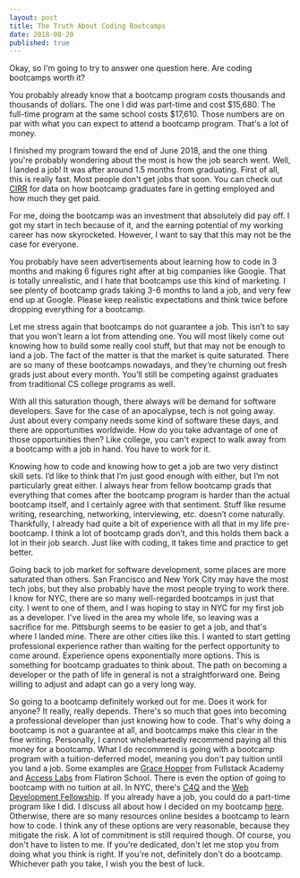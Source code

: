 ```yaml
---
layout: post
title: The Truth About Coding Bootcamps
date: 2018-08-20
published: true
---
```

Okay, so I'm going to try to answer one question here. Are coding bootcamps worth it?

You probably already know that a bootcamp program costs thousands and thousands of dollars. The one I did was part-time and cost $15,680. The full-time program at the same school costs $17,610. Those numbers are on par with what you can expect to attend a bootcamp program. That's a lot of money.

I finished my program toward the end of June 2018, and the one thing you're probably wondering about the most is how the job search went. Well, I landed a job! It was after around 1.5 months from graduating. First of all, this is really fast. Most people don't get jobs that soon. You can check out [CIRR](https://cirr.org/) for data on how bootcamp graduates fare in getting employed and how much they get paid.

For me, doing the bootcamp was an investment that absolutely did pay off. I got my start in tech because of it, and the earning potential of my working career has now skyrocketed. However, I want to say that this may not be the case for everyone.

You probably have seen advertisements about learning how to code in 3 months and making 6 figures right after at big companies like Google. That is totally unrealistic, and I hate that bootcamps use this kind of marketing. I see plenty of bootcamp grads taking 3-6 months to land a job, and very few end up at Google. Please keep realistic expectations and think twice before dropping everything for a bootcamp.

Let me stress again that bootcamps do not guarantee a job. This isn’t to say that you won’t learn a lot from attending one. You will most likely come out knowing how to build some really cool stuff, but that may not be enough to land a job. The fact of the matter is that the market is quite saturated. There are so many of these bootcamps nowadays, and they’re churning out fresh grads just about every month. You’ll still be competing against graduates from traditional CS college programs as well.

With all this saturation though, there always will be demand for software developers. Save for the case of an apocalypse, tech is not going away. Just about every company needs some kind of software these days, and there are opportunities worldwide. How do you take advantage of one of those opportunities then? Like college, you can't expect to walk away from a bootcamp with a job in hand. You have to work for it.

Knowing how to code and knowing how to get a job are two very distinct skill sets. I’d like to think that I’m just good enough with either, but I’m not particularly great either. I always hear from fellow bootcamp grads that everything that comes after the bootcamp program is harder than the actual bootcamp itself, and I certainly agree with that sentiment. Stuff like resume writing, researching, networking, interviewing, etc. doesn’t come naturally. Thankfully, I already had quite a bit of experience with all that in my life pre-bootcamp. I think a lot of bootcamp grads don’t, and this holds them back a lot in their job search. Just like with coding, it takes time and practice to get better.

Going back to job market for software development, some places are more saturated than others. San Francisco and New York City may have the most tech jobs, but they also probably have the most people trying to work there. I know for NYC, there are so many well-regarded bootcamps in just that city. I went to one of them, and I was hoping to stay in NYC for my first job as a developer. I've lived in the area my whole life, so leaving was a sacrifice for me. Pittsburgh seems to be easier to get a job, and that's where I landed mine. There are other cities like this. I wanted to start getting professional experience rather than waiting for the perfect opportunity to come around. Experience opens exponentially more options. This is something for bootcamp graduates to think about. The path on becoming a developer or the path of life in general is not a straightforward one. Being willing to adjust and adapt can go a very long way.

So going to a bootcamp definitely worked out for me. Does it work for anyone? It really, really depends. There's so much that goes into becoming a professional developer than just knowing how to code. That's why doing a bootcamp is not a guarantee at all, and bootcamps make this clear in the fine writing. Personally, I cannot wholeheartedly recommend paying all this money for a bootcamp. What I do recommend is going with a bootcamp program with a tuition-deferred model, meaning you don't pay tuition until you land a job. Some examples are [Grace Hopper](https://www.gracehopper.com/) from Fullstack Academy and [Access Labs](https://www.accesslabs.org/) from Flatiron School. There is even the option of going to bootcamp with no tuition at all. In NYC, there's [C4Q](https://www.c4q.nyc/) and the [Web Development Fellowship](https://ttp.nyc/web-development-fellowship). If you already have a job, you could do a part-time program like I did. I discuss all about how I decided on my bootcamp [here](http://www.marcopchen.com/2017/12/29/changing-careers-and-coding-bootcamps.html). Otherwise, there are so many resources online besides a bootcamp to learn how to code. I think any of these options are very reasonable, because they mitigate the risk. A lot of commitment is still required though. Of course, you don't have to listen to me. If you're dedicated, don't let me stop you from doing what you think is right. If you're not, definitely don't do a bootcamp. Whichever path you take, I wish you the best of luck.

